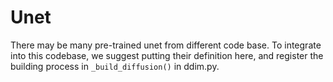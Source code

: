 # Unet

There may be many pre-trained unet from different code base. To integrate into this codebase, we suggest putting their definition here, and register the building process in `_build_diffusion()` in ddim.py.